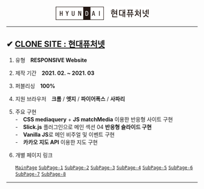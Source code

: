 <p align="center"><img src="./img/common/logo.png"></p>

---

## ✔ <a href="">CLONE SITE : 현대퓨처넷</a>

1. 유형　**RESPONSIVE Website**
2. 제작 기간　**2021. 02. ~ 2021. 03**
3. 퍼블리싱　**100%**
4. 지원 브라우저　**크롬** / **엣지** / **파이어폭스** / **사파리**
5. 주요 구현  
   -　**CSS mediaquery** + **JS matchMedia** 이용한 반응형 사이트 구현  
   -　**Slick.js** 플러그인으로 메인 섹션 04 **반응형 슬라이드 구현**  
   -　**Vanilla JS**로 메인 비주얼 및 이벤트 구현  
   -　**카카오 지도 API** 이용한 지도 구현

6. 개별 페이지 링크

   <a href="">`MainPage`</a> <a href="">`SubPage-1`</a> <a href="">`SubPage-2`</a> <a href="">`SubPage-3`</a> <a href="">`SubPage-4`</a> <a href="">`SubPage-5`</a> <a href="">`SubPage-6`</a> <a href="">`SubPage-7`</a> <a href="">`SubPage-8`</a>

---
